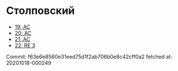 # Столповский
- [19: AC](19.md)
- [20: AC](20.md)
- [21: AC](21.md)
- [22: RE 3](22.md)

Commit: f63e6e8560e31eed75d1f2ab706b0e8c42cff0a2
 fetched at: 20201018-000249
